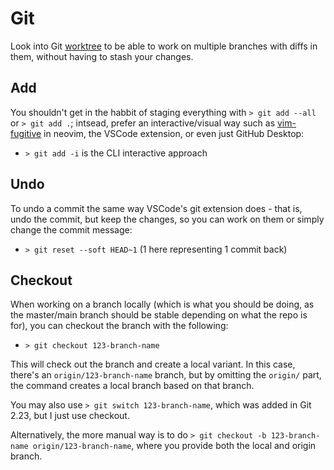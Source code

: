 # Git

Look into Git [worktree](https://www.youtube.com/watch?v=2uEqYw-N8uE) to be able to work on multiple branches with diffs in them, without having to stash your changes.



## Add
You shouldn't get in the habbit of staging everything with `> git add --all` or `> git add .`; intsead, prefer an interactive/visual way such as [vim-fugitive](https://github.com/tpope/vim-fugitive) in neovim, the VSCode extension, or even just GitHub Desktop:
- `> git add -i` is the CLI interactive approach



## Undo
To undo a commit the same way VSCode's git extension does - that is, undo the commit, but keep the changes, so you can work on them or simply change the commit message:
- `> git reset --soft HEAD~1` (1 here representing 1 commit back)



## Checkout
When working on a branch locally (which is what you should be doing, as the master/main branch should be stable depending on what the repo is for), you can checkout the branch with the following:
- `> git checkout 123-branch-name`

This will check out the branch and create a local variant. In this case, there's an `origin/123-branch-name` branch, but by omitting the `origin/` part, the command creates a local branch based on that branch.

You may also use `> git switch 123-branch-name`, which was added in Git 2.23, but I just use checkout.

Alternatively, the more manual way is to do `> git checkout -b 123-branch-name origin/123-branch-name`, where you provide both the local and origin branch.

